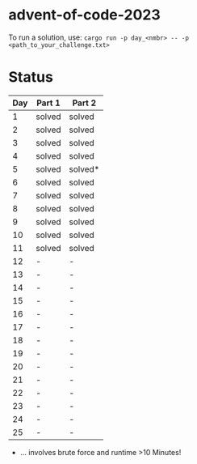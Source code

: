 # advent-of-code-2023

To run a solution, use: `cargo run -p day_<nmbr> -- -p <path_to_your_challenge.txt>`

# Status

| Day | Part 1 | Part 2  |
|-----|--------|---------|
| 1   | solved | solved  |
| 2   | solved | solved  |
| 3   | solved | solved  |
| 4   | solved | solved  |
| 5   | solved | solved* |
| 6   | solved | solved  |
| 7   | solved | solved  |
| 8   | solved | solved  |
| 9   | solved | solved  |
| 10  | solved | solved  |
| 11  | solved | solved  |
| 12  | -      | -       |
| 13  | -      | -       |
| 14  | -      | -       |
| 15  | -      | -       |
| 16  | -      | -       |
| 17  | -      | -       |
| 18  | -      | -       |
| 19  | -      | -       |
| 20  | -      | -       |
| 21  | -      | -       |
| 22  | -      | -       |
| 23  | -      | -       |
| 24  | -      | -       |
| 25  | -      | -       |

* ... involves brute force and runtime >10 Minutes!
